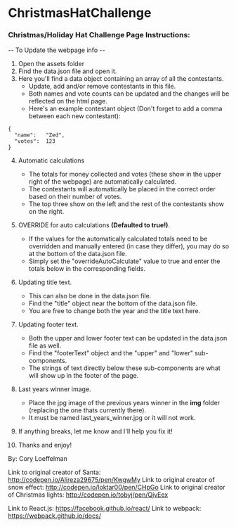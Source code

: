 # ChristmasHatChallenge

### Christmas/Holiday Hat Challenge Page Instructions:

-- To Update the webpage info --
1. Open the assets folder
2. Find the data.json file and open it.
3. Here you'll find a data object containing an array of all the contestants.
    - Update, add and/or remove contestants in this file.
    - Both names and vote counts can be updated and the changes will be reflected on the html page.
    - Here's an example contestant object (Don't forget to add a comma between each new contestant):
```
{
  "name":   "Zed",
  "votes":  123
}
```

4. Automatic calculations
    - The totals for money collected and votes (these show in the upper right of the webpage) are automatically calculated.
    - The contestants will automatically be placed in the correct order based on their number of votes.
    - The top three show on the left and the rest of the contestants show on the right.
5. OVERRIDE for auto calculations **(Defaulted to true!)**.
    - If the values for the automatically calculated totals need to be overridden and manually entered (in case they differ), you may do so at the bottom of the data.json file.
    - Simply set the "overrideAutoCalculate" value to true and enter the totals below in the corresponding fields.
6. Updating title text.
    - This can also be done in the data.json file.
    - Find the "title" object near the bottom of the data.json file.
    - You are free to change both the year and the title text here.
7. Updating footer text.
    - Both the upper and lower footer text can be updated in the data.json file as well.
    - Find the "footerText" object and the "upper" and "lower" sub-components.
    - The strings of text directly below these sub-components are what will show up in the footer of the page.
8. Last years winner image.
    - Place the jpg image of the previous years winner in the **img** folder (replacing the one thats currently there).
    - It must be named last_years_winner.jpg or it will not work.

9. If anything breaks, let me know and I'll help you fix it!

10. Thanks and enjoy!

By: Cory Loeffelman

Link to original creator of Santa: http://codepen.io/Alireza29675/pen/KwgwMy
Link to original creator of snow effect: http://codepen.io/loktar00/pen/CHpGo
Link to original creator of Christmas lights: http://codepen.io/tobyj/pen/QjvEex

Link to React.js: https://facebook.github.io/react/
Link to webpack: https://webpack.github.io/docs/